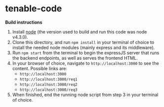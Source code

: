 # tenable-code

__Build instructions__

1. Install [node](http://nodejs.org) (the version used to build and run this code was node v4.3.0).   
2. Clone this directory, and run `npm install` in your terminal of choice to install the needed node modules (mainly express and its middleware).  
3. Run `npm start` from the terminal to begin the expressJS server that runs the backend endpoints, as well as serves the frontend HTML.  
4. In your browser of choice, navigate to `http://localhost:3000` to see the content. Possible links are:  
   * `http://localhost:3000`  
   * `http://localhost:3000/req1`  
   * `http://localhost:3000/req2`  
   * `http://localhost:3000/req3`  
5. When finished, end the running node script from step 3 in your terminal of choice.  
